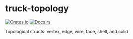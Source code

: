 # truck-topology
[![Crates.io](https://img.shields.io/crates/v/truck-topology.svg)](https://crates.io/crates/truck-topology) [![Docs.rs](https://docs.rs/truck-topology/badge.svg)](https://docs.rs/truck-topology)

Topological structs: vertex, edge, wire, face, shell, and solid
